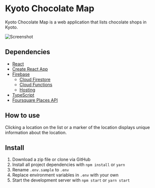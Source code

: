 # Kyoto Chocolate Map

Kyoto Chocolate Map is a web application that lists chocolate shops in Kyoto.

![Screenshot](https://mokajima.github.io/portfolio/images/kyoto-chocolate-map.jpg)

## Dependencies

- [React](https://reactjs.org/)
- [Create React App](https://github.com/facebook/create-react-app)
- [Firebase](https://firebase.google.com/)
  - [Cloud Firestore](https://firebase.google.com/products/firestore)
  - [Cloud Functions](https://firebase.google.com/products/functions)
  - [Hosting](https://firebase.google.com/products/hosting)
- [TypeScript](https://www.typescriptlang.org/)
- [Foursquare Places API](https://developer.foursquare.com/)

## How to use

Clicking a location on the list or a marker of the location displays unique information about the location.

## Install

1. Download a zip file or clone via GitHub
2. Install all project dependencies with `npm install` or `yarn`
3. Rename `.env.sample` to `.env`
4. Replace environment variables in `.env` with your own
5. Start the development server with `npm start` or `yarn start`
